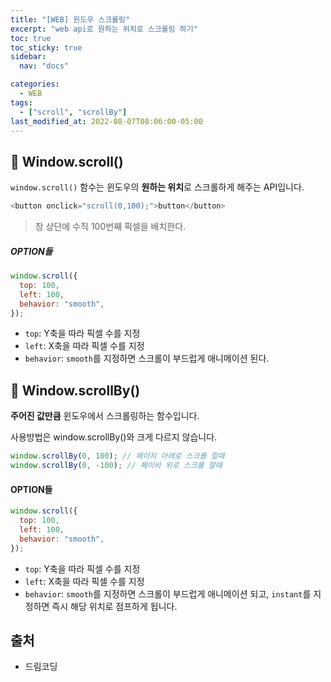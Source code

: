 ```yaml
---
title: "[WEB] 윈도우 스크롤링"
excerpt: "web api로 원하는 위치로 스크롤링 하기"
toc: true
toc_sticky: true
sidebar:
  nav: "docs"

categories:
  - WEB
tags:
  - ["scroll", "scrollBy"]
last_modified_at: 2022-08-07T08:06:00-05:00
---
```


## 📄 Window.scroll()

`window.scroll()` 함수는 윈도우의 **원하는 위치**로 스크롤하게 해주는 API입니다.

```js
<button onclick="scroll(0,100);">button</button>
```

> 창 상단에 수직 100번째 픽셀을 배치한다.

<h5>OPTION들</h5>

```js
window.scroll({
  top: 100,
  left: 100,
  behavior: "smooth",
});
```

- `top`: Y축을 따라 픽셀 수를 지정
- `left`: X축을 따라 픽셀 수를 지정
- `behavior`: `smooth`를 지정하면 스크롤이 부드럽게 애니메이션 된다.

## 📄 Window.scrollBy()

**주어진 값만큼** 윈도우에서 스크롤링하는 함수입니다.

사용방법은 window.scrollBy()와 크게 다르지 않습니다.

```js
window.scrollBy(0, 100); // 페이지 아래로 스크롤 할때
window.scrollBy(0, -100); // 페이비 위로 스크롤 할때
```

<h4>OPTION들</h4>

```js
window.scroll({
  top: 100,
  left: 100,
  behavior: "smooth",
});
```

- `top`: Y축을 따라 픽셀 수를 지정
- `left`: X축을 따라 픽셀 수를 지정
- `behavior`: `smooth`를 지정하면 스크롤이 부드럽게 애니메이션 되고, `instant`를 지정하면 즉시 해당 위치로 점프하게 됩니다.

## 출처

- 드림코딩
